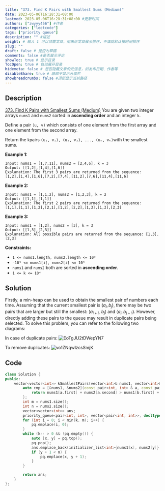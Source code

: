 ```yaml
---
title: "373. Find K Pairs with Smallest Sums (Medium)"
date: 2023-05-06T16:28:31+08:00
lastmod: 2023-05-06T16:28:31+08:00 #更新时间
authors: ["zwyyy456"] #作者
categories: ["leetcode"]
tags: ["priority queue"]
description: "" #描述
weight: # 输入 1 可以顶置文章，用来给文章展示排序，不填就默认按时间排序
slug: ""
draft: false # 是否为草稿
comments: false #是否展示评论
showToc: true # 显示目录
TocOpen: true # 自动展开目录
hidemeta: false # 是否隐藏文章的元信息，如发布日期、作者等
disableShare: true # 底部不显示分享栏
showbreadcrumbs: false #顶部显示当前路径
---
```

## Description
[373. Find K Pairs with Smallest Sums (Medium)](https://leetcode.com/problems/find-k-pairs-with-smallest-sums/)
You are given two integer arrays `nums1` and `nums2` sorted in **ascending order** and an integer
`k`.

Define a pair `(u, v)` which consists of one element from the first array and one element from the
second array.

Return the `k`pairs `(u₁, v₁), (u₂, v₂), ..., (uₖ, vₖ)`with the smallest sums.

**Example 1:**

```
Input: nums1 = [1,7,11], nums2 = [2,4,6], k = 3
Output: [[1,2],[1,4],[1,6]]
Explanation: The first 3 pairs are returned from the sequence:
[1,2],[1,4],[1,6],[7,2],[7,4],[11,2],[7,6],[11,4],[11,6]

```

**Example 2:**

```
Input: nums1 = [1,1,2], nums2 = [1,2,3], k = 2
Output: [[1,1],[1,1]]
Explanation: The first 2 pairs are returned from the sequence:
[1,1],[1,1],[1,2],[2,1],[1,2],[2,2],[1,3],[1,3],[2,3]

```

**Example 3:**

```
Input: nums1 = [1,2], nums2 = [3], k = 3
Output: [[1,3],[2,3]]
Explanation: All possible pairs are returned from the sequence: [1,3],[2,3]

```

**Constraints:**

- `1 <= nums1.length, nums2.length <= 10⁵`
- `-10⁹ <= nums1[i], nums2[i] <= 10⁹`
- `nums1` and `nums2` both are sorted in **ascending order**.
- `1 <= k <= 10⁴`

## Solution
Firstly, a min-heap can be used to obtain the smallest pair of numbers each time. Assuming that the current smallest pair is $(a_i, b_j)$, there may be two pairs that are larger but still the smallest: $(a_{i+1}, b_j)$ and $(a_i, b_{j+1})$. However, directly adding these pairs to the queue may result in duplicate pairs being selected. To solve this problem, you can refer to the following two diagrams:

In case of duplicate pairs:
![EoTgJU2tDWepYN7](https://pic-upyun.zwyyy456.tech/smms/2023-12-26-065334.png)

To remove duplicates:
![vo1ZNqwIzcsSmjK](https://pic-upyun.zwyyy456.tech/smms/2023-12-26-065336.png)

## Code
```cpp
class Solution {
public:
    vector<vector<int>> kSmallestPairs(vector<int>& nums1, vector<int>& nums2, int k) {
        auto cmp = [&nums1, &nums2](const pair<int, int> & a, const pair<int, int> & b) {
            return nums1[a.first] + nums2[a.second] > nums1[b.first] + nums2[b.second];
        };
        int m = nums1.size();
        int n = nums2.size();
        vector<vector<int>> ans;   
        priority_queue<pair<int, int>, vector<pair<int, int>>, decltype(cmp)> pq(cmp);
        for (int i = 0; i < min(k, m); i++) {
            pq.emplace(i, 0);
        }
        while (k-- > 0 && !pq.empty()) {
            auto [x, y] = pq.top(); 
            pq.pop();
            ans.emplace_back(initializer_list<int>{nums1[x], nums2[y]});
            if (y + 1 < n) {
                pq.emplace(x, y + 1);
            }
        }

        return ans;
    }
};
```
